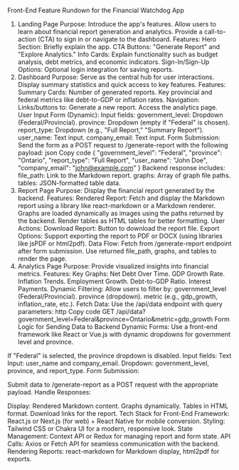 Front-End Feature Rundown for the Financial Watchdog App
1. Landing Page
Purpose:
Introduce the app's features.
Allow users to learn about financial report generation and analytics.
Provide a call-to-action (CTA) to sign in or navigate to the dashboard.
Features:
Hero Section: Briefly explain the app.
CTA Buttons: "Generate Report" and "Explore Analytics."
Info Cards: Explain functionality such as budget analysis, debt metrics, and economic indicators.
Sign-In/Sign-Up Options: Optional login integration for saving reports.
2. Dashboard
Purpose:
Serve as the central hub for user interactions.
Display summary statistics and quick access to key features.
Features:
Summary Cards:
Number of generated reports.
Key provincial and federal metrics like debt-to-GDP or inflation rates.
Navigation: Links/buttons to:
Generate a new report.
Access the analytics page.
User Input Form (Dynamic):
Input fields:
government_level: Dropdown (Federal/Provincial).
province: Dropdown (empty if "Federal" is chosen).
report_type: Dropdown (e.g., "Full Report," "Summary Report").
user_name: Text input.
company_email: Text input.
Form Submission:
Send the form as a POST request to /generate-report with the following payload:
json
Copy code
{
  "government_level": "Federal",
  "province": "Ontario",
  "report_type": "Full Report",
  "user_name": "John Doe",
  "company_email": "john@example.com"
}
Backend response includes:
file_path: Link to the Markdown report.
graphs: Array of graph file paths.
tables: JSON-formatted table data.
3. Report Page
Purpose:
Display the financial report generated by the backend.
Features:
Rendered Report:
Fetch and display the Markdown report using a library like react-markdown or a Markdown renderer.
Graphs are loaded dynamically as images using the paths returned by the backend.
Render tables as HTML tables for better formatting.
User Actions:
Download Report: Button to download the report file.
Export Options: Support exporting the report to PDF or DOCX (using libraries like jsPDF or html2pdf).
Data Flow:
Fetch from /generate-report endpoint after form submission.
Use returned file_path, graphs, and tables to render the page.
4. Analytics Page
Purpose:
Provide visualized insights into financial metrics.
Features:
Key Graphs:
Net Debt Over Time.
GDP Growth Rate.
Inflation Trends.
Employment Growth.
Debt-to-GDP Ratio.
Interest Payments.
Dynamic Filtering:
Allow users to filter by:
government_level (Federal/Provincial).
province (dropdown).
metric (e.g., gdp_growth, inflation_rate, etc.).
Fetch Data:
Use the /api/data endpoint with query parameters:
http
Copy code
GET /api/data?government_level=Federal&province=Ontario&metric=gdp_growth
Form Logic for Sending Data to Backend
Dynamic Forms: Use a front-end framework like React or Vue.js with dynamic dropdowns for government level and province.

If "Federal" is selected, the province dropdown is disabled.
Input fields:
Text Input: user_name and company_email.
Dropdown: government_level, province, and report_type.
Form Submission:

Submit data to /generate-report as a POST request with the appropriate payload.
Handle Responses:

Display:
Rendered Markdown content.
Graphs dynamically.
Tables in HTML format.
Download links for the report.
Tech Stack for Front-End
Framework: React.js or Next.js (for web) + React Native for mobile conversion.
Styling: Tailwind CSS or Chakra UI for a modern, responsive look.
State Management: Context API or Redux for managing report and form state.
API Calls: Axios or Fetch API for seamless communication with the backend.
Rendering Reports: react-markdown for Markdown display, html2pdf for exports.